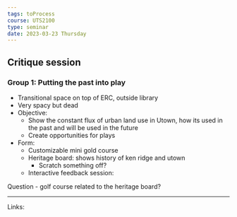 ```yaml
---
tags: toProcess
course: UTS2100
type: seminar
date: 2023-03-23 Thursday
---
```


## Critique session

### Group 1: Putting the past into play
- Transitional space on top of ERC, outside library
- Very spacy but dead
- Objective: 
	- Show the constant flux of urban land use in Utown, how its used in the past and will be used in the future
	- Create opportunities for plays
- Form:
	- Customizable mini gold course
	- Heritage board: shows history of ken ridge and utown
		- Scratch something off?
	- Interactive feedback session:

Question - golf course related to the heritage board?



---
Links:
